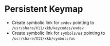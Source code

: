 Persistent Keymap
=================

- Create symbolic link for `evdev` pointing to
  `/usr/share/X11/xkb/keycodes/evdev`
- Create symbolic link for `symbols/us` pointing to
  `/usr/share/X11/xkb/symbols/us`
